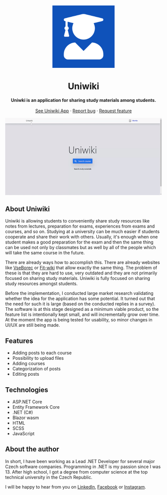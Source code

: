 <p align="center">
  <a href="https://uniwiki.cz">
    <img src="https://raw.githubusercontent.com/SindelarPetr/Uniwiki/master/Uniwiki/Uniwiki.Client.Host/wwwroot/android-chrome-512x512.png" alt="Uniwiki logo" width="200" height="200">
  </a>
</p>

<h1 align="center">Uniwiki</h1>

<p align="center">
  <strong>Uniwki is an application for sharing study materials among students.</strong>
  <br>
  <br>
  <a href="https://uniwiki.cz">See Uniwiki App</a>
  ·
  <a href="https://github.com/SindelarPetr/Uniwiki/issues/new?template=bug_report.md">Report bug</a>
  ·
  <a href="https://github.com/SindelarPetr/Uniwiki/issues/new?template=feature_request.md">Request feature</a>
</p>

<p align="center">
  <img src="https://raw.githubusercontent.com/SindelarPetr/Uniwiki/master/Showcase/Demo.gif" alt="Uniwiki demo">
</p>

## About Uniwiki
Uniwiki is allowing students to conveniently share study resources like notes from lectures, preparation for exams, experiences from exams and courses, and so on. Studying at a university can be much easier if students cooperate and share their work with others. Usually, it's enough when one student makes a good preparation for the exam and then the same thing can be used not only by classmates but as well by all of the people which will take the same course in the future.

There are already ways how to accomplish this. There are already websites like [VseBorec](https://vseborec.cz/) or [Fit-wiki](https://fit-wiki.cz/) that allow exactly the same thing. The problem of these is that they are hard to use, very outdated and they are not primarily focused on sharing study materials. Uniwiki is fully focused on sharing study resources amongst students.

Before the implementation, I conducted large market research validating whether the idea for the application has some potential. It turned out that the need for such it is large (based on the conducted replies in a survey). The software is at this stage designed as a minimum viable product, so the feature list is intentionally kept small, and will incrementally grow over time. At the moment the app is being tested for usability, so minor changes in UI/UX are still being made.

## Features
* Adding posts to each course
* Possibility to upload files
* Adding courses
* Categorization of posts
* Editing posts

## Technologies
* ASP.NET Core
* Entity Framework Core
* .NET (C#)
* Blazor wasm
* HTML
* SCSS
* JavaScript

## About the author
In short, I have been working as a Lead .NET Developer for several major Czech software companies. Programming in .NET is my passion since I was 13. After high school, I got a degree from computer science at the top technical university in the Czech Republic.

I will be happy to hear from you on [LinkedIn](https://www.linkedin.com/in/petr-sindelar), [Facebook](https://www.facebook.com/petr.sindelar) or [Instagram](https://www.instagram.com/petr_sindelar_official/).

